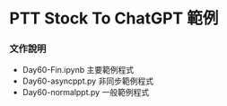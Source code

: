 # PTT Stock To ChatGPT 範例
### 文作說明
* Day60-Fin.ipynb 主要範例程式
* Day60-asyncppt.py 非同步範例程式
* Day60-normalppt.py 一般範例程式
